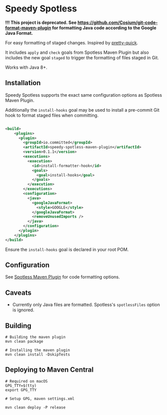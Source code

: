 # Speedy Spotless

**!!! This project is deprecated. See https://github.com/Cosium/git-code-format-maven-plugin for formatting Java code according to the Google Java Format.**

For easy formatting of staged changes. Inspired by [pretty-quick](https://github.com/azz/pretty-quick).

It includes `apply` and `check` goals from Spotless Maven Plugin but also includes the new goal `staged` to trigger the formatting of files staged in Git.

Works with Java 8+.

## Installation

Speedy Spotless supports the exact same configuration options as Spotless Maven Plugin.

Additionally the `install-hooks` goal may be used to install a pre-commit Git hook to format staged files when committing.

```xml

<build>
    <plugins>
      <plugin>
        <groupId>io.committed</groupId>
        <artifactId>speedy-spotless-maven-plugin</artifactId>
        <version>0.1.1</version>
        <executions>
          <execution>
            <id>install-formatter-hook</id>
            <goals>
              <goal>install-hooks</goal>
            </goals>
          </execution>
        </executions>
        <configuration>
          <java>
            <googleJavaFormat>
              <style>GOOGLE</style>
            </googleJavaFormat>
            <removeUnusedImports />
          </java>
        </configuration>
      </plugin>
    </plugins>
</build>

```

Ensure the `install-hooks` goal is declared in your root POM.

## Configuration

See [Spotless Maven Plugin](https://github.com/diffplug/spotless/tree/master/plugin-maven#applying-to-java-source) for code formatting options.

## Caveats

- Currently only Java files are formatted. Spotless's `spotlessFiles` option is ignored.

## Building

```
# Building the maven plugin
mvn clean package

# Installing the maven plugin
mvn clean install -DskipTests
```

## Deploying to Maven Central

```
# Required on macOS
GPG_TTY=$(tty)
export GPG_TTY

# Setup GPG, maven settings.xml

mvn clean deploy -P release
```
